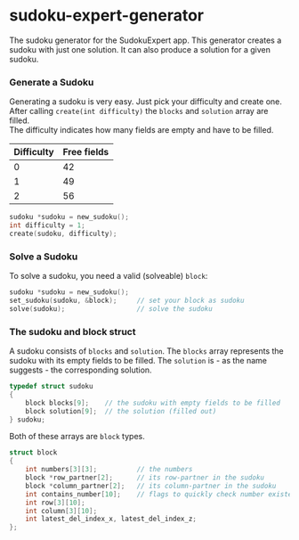 # sudoku-expert-generator
The sudoku generator for the SudokuExpert app. This generator creates a sudoku with just one solution. It can also produce a solution for a given sudoku.
### Generate a Sudoku
Generating a sudoku is very easy. Just pick your difficulty and create one. After calling `create(int difficulty)` the `blocks` and `solution` array are filled.<br>
The difficulty indicates how many fields are empty and have to be filled.

| Difficulty  | Free fields |
| ----------- | ----------- |
| 0           | 42          |
| 1           | 49          |
| 2           | 56          |

```c
sudoku *sudoku = new_sudoku();
int difficulty = 1;
create(sudoku, difficulty);
```
### Solve a Sudoku
To solve a sudoku, you need a valid (solveable) `block`:
```c
sudoku *sudoku = new_sudoku();
set_sudoku(sudoku, &block);     // set your block as sudoku
solve(sudoku);                  // solve the sudoku
```
### The sudoku and block struct
A sudoku consists of `blocks` and `solution`. The `blocks` array represents the sudoku with its empty fields to be filled. The `solution` is - as the name suggests - the corresponding solution.
```c
typedef struct sudoku
{
    block blocks[9];    // the sudoku with empty fields to be filled
    block solution[9];  // the solution (filled out)
} sudoku;
```
Both of these arrays are `block` types.
```c
struct block
{
    int numbers[3][3];          // the numbers
    block *row_partner[2];      // its row-partner in the sudoku
    block *column_partner[2];   // its column-partner in the sudoku
    int contains_number[10];    // flags to quickly check number existence
    int row[3][10];             
    int column[3][10];
    int latest_del_index_x, latest_del_index_z;
};
```

